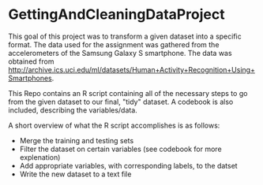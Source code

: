 # GettingAndCleaningDataProject

This goal of this project was to transform a given dataset into a specific format. The data used for the assignment was gathered from the accelerometers of the Samsung Galaxy S smartphone. The data was obtained from http://archive.ics.uci.edu/ml/datasets/Human+Activity+Recognition+Using+Smartphones.

This Repo contains an R script containing all of the necessary steps to go from the given dataset to our final, "tidy" dataset. A codebook is also included, describing the variables/data.

A short overview of what the R script accomplishes is as follows: 
* Merge the training and testing sets
* Filter the dataset on certain variables (see codebook for more explenation)
* Add appropriate variables, with corresponding labels, to the datset
* Write the new dataset to a text file
